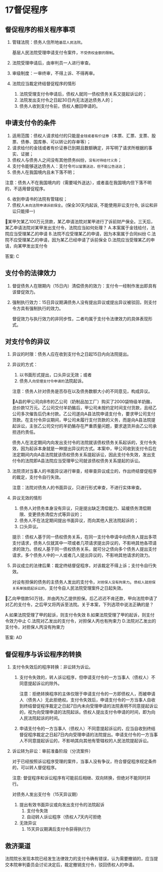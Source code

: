 
# 17督促程序

## 督促程序的相关程序事项

1. 管辖法院：债务人住所地`基层人民法院`。

    基层人民法院受理申请支付令案件，`不受债权金额的限制`。

2. 法院受理申请后，由审判员一人进行审查。
3. 审级制度：一审终审，不得上诉、不得再审。
4. 法院应当裁定终结督促程序的情形

    1. 法院受理支付令申请后，债权人就同一债权债务关系又提起诉讼的；
    2. 法院发出支付令之日起30日内无法送达债务人的；
    3. 债务人收到支付令前，债权人撤回申请的。

## 申请支付令的条件

1. 适用范围：债权人请求给付的只能是`金钱或者有价证券`（本票、汇票、支票、股票、债券、国库券、可以转让的存单等）；
2. 请求给付的金钱或者有价证券已到期且数额确定，并写明了请求所根据的事实、证据；
3. 债权人与债务人之间没有其他债务纠纷，`没有对待给付义务`；
4. 支付令能够送达债务人：支付令`可以留置送达，但不能公告送达`；
5. 债务人在我国境内且未下落不明；

注意：债务人不在我国境内的（需要域外送达），或者虽在我国境内但下落不明的，不适用督促程序。

6. 收到申请书的法院有管辖权；
7. 债权人`未向法院申请诉前保全`。(保全30天内起诉, 不能使用非讼支付令, 诉讼和非讼只能择一)



🍐某甲欠某乙100万元货款，某乙申请法院对某甲进行了诉前财产保全。三天后，某乙申请法院对某甲发出支付令，法院应当如何处理？
A.本案属于金钱给付，法院应当受理某乙的申请
B.法院不应受理某乙的申请，因为本案属于合同纠纷
C.法院不应受理某乙的申请，因为某乙已经申请了诉前保全
D.法院应当受理某乙的申请，向某甲发出支付令

答案: C



## 支付令的法律效力

1. 督促债务人在限期内（15日内）清偿债务的效力：支付令一经制作发出即具有该督促效力。
2. 强制执行效力：15日异议期满债务人没有提出异议或提出异议被驳回，则支付令方具有强制执行的效力。

    督促效力与执行效力的非同步性，二者均属于支付令法律效力的具体表现形式。


## 对支付令的异议

1. 异议的时限：债务人应在收到支付令之日起15日内向法院提出。

2. 异议的方式：
    1. 以书面形式提出，口头异议无效；或者
    1. 债务人`向受理支付令申请的`法院起诉。

    注意：债务人针对债务是否存在以及债务数额大小的不同意见，构成异议。

    🍐A县的甲公司向B市的乙公司（奶制品加工厂）购买了2000袋特级羊奶酪，总价款12万元。乙公司交付羊奶酪后，甲公司未按约定时间支付货款，且经乙公司多次催告后仍未付款。乙公司遂向A县法院申请支付令，要求甲公司支付货款。在支付令异议期间，甲公司未履行支付货款的义务，而是向A县法院提起诉讼，主张乙公司交付的羊奶酪存在严重质量问题，要求退货并由乙公司承担违约责任。

    债务人在法定期间内向发出支付令的法院就该债权债务关系起诉的，支付令失效，因为起诉本身就是一种提出异议的方式。本案中，甲公司收到支付令后在法定期间内向A县法院就该债权债务关系提起诉讼，因此支付令失效，发出支付令的法院即A县法院应当受理甲公司就该债权债务关系提起的诉讼。


3. 法院须对当事人的书面异议进行审查，经审查异议成立的，作出终结督促程序的裁定，支付令自行失效。

    注意：法院对债务人的书面异议，只进行形式审查，不进行实体审查。

4. 异议无效的情形
    1. 债务人对债务本身没有异议，只是提出缺乏清偿能力、延缓债务清偿期限、变更债务清偿方式等异议的；
    2. 债务人不在法定期间提出书面异议，而向其他人民法院起诉的；
    3. 口头异议。

    提示：债权人基于同一债权债务关系，在同一支付令申请中向债务人提出多项支付请求，债务人仅就其中一项或者几项请求提出异议的，不影响其他各项请求的效力。债权人基于同一债权债务关系，就可分之债向多个债务人提出支付请求，多个债务人中的一人或者几人提出异议的，不影响其他请求的效力。

5. 异议成立的法律后果：裁定终结督促程序，对该裁定不得上诉；支付令自行失效。

    对设有担保的债务的主债务人发出的支付令，`对担保人没有拘束力`。`债权人就担保关系单独提起诉讼的`，支付令自人民法院受理案件之日起失效。


🍐乙向甲借款50万钱，并由丙为乙提供担保。后乙迟迟不肯还款，甲向法院申请了对乙的支付令，之后甲又将丙诉至法院。关于本案，下列选项中说法正确的是？

A.如果法院受理了甲的起诉，则支付令失效
B.如果法院受理了甲的起诉，则支付令效力中止
C.法院对乙发出的支付令，对担保人丙也有拘束力
D.法院对乙发出的支付令，对担保人丙没有拘束力

答案: AD


## 督促程序与诉讼程序的转换

1. 支付令失效后的程序转换：非讼转为诉讼。

    1. 支付令失效的，转人诉讼程序，但申请支付令的一方当事人（债权人）不同意提起诉讼的除外。

        注意：拒绝转换程序的主体仅限于申请支付令的一方即债权人，而被申请人（债务人）无此拒绝权。支付令失效后，申请支付令的一方当事人自收到终结督促程序裁定之日起7日内未向受理申请的法院表明不同意提起诉讼的，视为向受理申请的法院起诉。债权人提出支付令申请的时间，即为向人民法院起诉的时间。

    2. 申请支付令的一方当事人（债权人）不同意提起诉讼的，应当自收到终结督促程序裁定之日起7日内向受理申请的法院提出。申请支付令的一方当事人不同意提起诉讼的，不影响其向其他有管辖权的人民法院提起诉讼。

2. 诉讼转为非讼：审前准备阶段（分流案件）

    对于已经按照诉讼程序受理的案件，当事人没有争议，符合督促程序规定条件的，可以转人督促程序。

    注意: 督促程序和诉讼程序有可能前后相继、双向转换，但绝对不能同时并行。


    对债务人发出支付令（15天异议期）
    1. 提出有效书面异议或向发出支付令的法院起诉
        1. 支付令失效
        2. 自动转人诉讼程序（债权人7天内可拒绝
    2. 无效异议
        1. 15天异议期满后支付令获得执行力


## 救济渠道

法院院长发现本院已经发生法律效力的支付令确有错误，认为需要撤销的，应当提交本院审判委员会讨论决定后，裁定撤销支付令，驳回债权人的申请。

